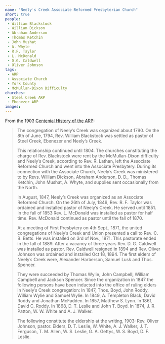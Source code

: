 ```yaml
---
name: "Neely's Creek Associate Reformed Presbyterian Church"
short: true
people:
 - William Blackstock
 - William Dickson
 - Abraham Anderson
 - Thomas Ketchin
 - John Mushat
 - A. Whyte
 - R.F. Taylor
 - L. McDonald
 - D.G. Caldwell
 - Oliver Johnson
tags:
 - ARP
 - Associate Church
 - York County
 - McMullan-Dixon Difficulty
churches:
 - Steel Creek ARP
 - Ebenezer ARP
images:
---
```


From the 1903 [Centenial History of the ARP](https://books.google.com/books?id=eco5AQAAMAAJ):

> The congregation of Neely’s Creek was organized about 1790. On the 8th of June, 1794, Rev. William Blackstock was settled as pastor of Steel Creek, Ebenezer and Neely’s Creek.
> 
> This relationship continued until 1804. The churches constituting the charge of Rev. Blackstock were rent by the McMullan-Dixon difficulty and Neely’s Creek, according to Rev. R. Lathan, left the Associate Reformed Church and went into the Associate Presbytery. During its connection with the Associate Church, Neely’s Creek was ministered to by Revs. William Dickson, Abraham Anderson, D. D., Thomas Ketchin, John Mushat, A. Whyte, and supplies sent occasionally from the North.
>
> In August, 1847, Neely’s Creek was organized as an Associate Reformed Church. On the 26th of July, 1849, Rev. R. F. Taylor was ordained and installed pastor of Neely’s Creek. He served until 1851. In the fall of 1853 Rev. L. McDonald was installed as pastor for half time. Rev. McDonald continued as pastor until the fall of 1870.
>
> At a meeting of First Presbytery on 4th Sept., 1871, the united congregations of Neely’s Creek and Union presented a call to Rev. C. B. Betts. He was installed on 3rd of Nov., 1871. This pastorate ended in the fall of 1889. After a vacancy of three years Rev. D. G. Caldwell was installed as pastor. Rev. Caldwell resigned in 1894 and Rev. Oliver Johnson was ordained and installed Oct 18, 1894. The first elders of Neely’s Creek were, Alexander Harberson, Samuel Lusk and Thos. Spencer.
>
> They were succeeded by Thomas Wylie, John Campbell, William Campbell and Jackson Spencer. Since the organization in 1847 the following persons have been inducted into the office of ruling elders in Neely’s Creek congregation: In 1847, Thos. Boyd, John Roddy, William Wylie and Samuel Wylie. In 1849, A. Templeton Black, David Roddy and Jonathan McFadden. In 1857, Matthew S. Lynn. In 1861, David C. Roddy. In 1868, D. T. Leslie and John T. Boyd. In 1874, J. R. Patton, W. W. White and A. J. Walker.
>
> The following constitute the eldership at the writing, 1903: Rev. Oliver Johnson, pastor. Elders, D. T. Leslie, W. White, A. J. Walker, J. T. Ferguson, T. M. Allen, W. S. Leslie, G. A. Gettys, W. S. Boyd, D. F. Leslie.